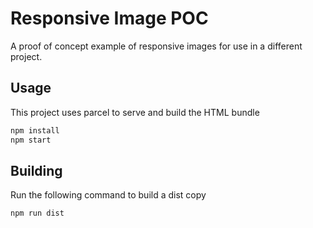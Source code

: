 # Responsive Image POC

A proof of concept example of responsive images for use in a different project.

## Usage

This project uses parcel to serve and build the HTML bundle

```bash
npm install
npm start
```

## Building

Run the following command to build a dist copy

```bash
npm run dist
```
